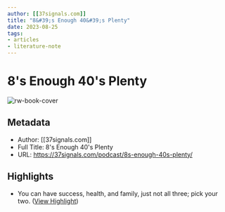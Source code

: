 ```yaml
---
author: [[37signals.com]]
title: "8&#39;s Enough 40&#39;s Plenty"
date: 2023-08-25
tags: 
- articles
- literature-note
---
```

# 8's Enough 40's Plenty

![rw-book-cover](https://37signals.com/podcast/assets/head/social-image.png)

## Metadata
- Author: [[37signals.com]]
- Full Title: 8's Enough 40's Plenty
- URL: https://37signals.com/podcast/8s-enough-40s-plenty/

## Highlights
- You can have success, health, and family, just not all three; pick your two. ([View Highlight](https://read.readwise.io/read/01gsk6mrfsktqt63zhcz520rxk))
